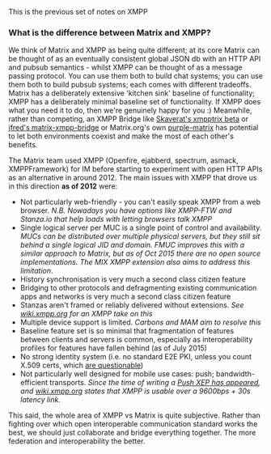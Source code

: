 This is the previous set of notes on XMPP

### What is the difference between Matrix and XMPP?

We think of Matrix and XMPP as being quite different; at its core
Matrix can be thought of as an eventually consistent global JSON db with
an HTTP API and pubsub semantics - whilst XMPP can be thought of as a
message passing protocol. You can use them both to build chat systems;
you can use them both to build pubsub systems; each comes with different
tradeoffs. Matrix has a deliberately extensive 'kitchen sink' baseline
of functionality; XMPP has a deliberately minimal baseline set of
functionality. If XMPP does what you need it to do, then we're genuinely
happy for you :) Meanwhile, rather than competing, an XMPP Bridge like
[Skaverat's xmpptrix beta](https://github.com/SkaveRat/xmpptrix) or
[jfred's matrix-xmpp-bridge](https://github.com/jfrederickson/matrix-xmpp-bridge)
or Matrix.org's own [purple-matrix](https://github.com/matrix-org/purple-matrix/)
has potential to let both environments coexist and make the most of each
other's benefits.

The Matrix team used XMPP (Openfire, ejabberd, spectrum, asmack,
XMPPFramework) for IM before starting to experiment with open HTTP APIs
as an alternative in around 2012.  The main issues with XMPP that
drove us in this direction **as of 2012** were:

- Not particularly web-friendly - you can't easily speak XMPP from a
  web browser. *N.B. Nowadays you have options like XMPP-FTW and
  Stanza.io that help loads with letting browsers talk XMPP*
- Single logical server per MUC is a single point of control and
  availability. *MUCs can be distributed over multiple physical
  servers, but they still sit behind a single logical JID and domain.
  FMUC improves this with a similar approach to Matrix, but as of Oct
  2015 there are no open source implementations. The MIX XMPP extension
  also aims to address this limitation*.
- History synchronisation is very much a second class citizen feature
- Bridging to other protocols and defragmenting existing communication
  apps and networks is very much a second class citizen feature
- Stanzas aren't framed or reliably delivered without extensions. *See
  [wiki.xmpp.org](http://wiki.xmpp.org/web/Myths#Myth_Four:_XMPP_is_unreliable_without_a_bunch_of_extensions.)
  for an XMPP take on this*
- Multiple device support is limited. *Carbons and MAM aim to resolve this*
- Baseline feature set is so minimal that fragmentation of features
  between clients and servers is common, especially as interoperability
  profiles for features have fallen behind (as of July 2015)
- No strong identity system (i.e. no standard E2E PKI, unless you
  count X.509 certs, which [are
  questionable](http://www.thoughtcrime.org/blog/ssl-and-the-future-of-authenticity/))
- Not particularly well designed for mobile use cases: push;
  bandwidth-efficient transports. *Since the time of writing a [Push
  XEP has appeared](http://xmpp.org/extensions/xep-0357.html), and
  [wiki.xmpp.org](http://wiki.xmpp.org/web/Myths#Myth_Three:_It.27s_too_bandwidth-inefficient_for_mobile.)
  states that XMPP is usable over a 9600bps + 30s latency link.*

This said, the whole area of XMPP vs Matrix is quite subjective.
Rather than fighting over which open interoperable communication
standard works the best, we should just collaborate and bridge everything
together.  The more federation and interoperability the better.
